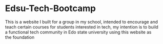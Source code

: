 # Edsu-Tech-Bootcamp
This is a website I built for a group in my school, intended to encourage and teach certain courses for students interested in tech, my intention is to build a functional tech community in Edo state university using this website as the foundation
